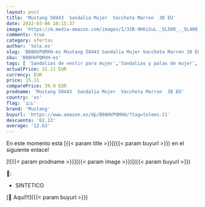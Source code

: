 ```yaml
---
layout: post
title: 'Mustang 50443  Sandalia Mujer  Vaccheta Marron  38 EU'
date: 2022-03-06 10:15:37
image: 'https://m.media-amazon.com/images/I/31R-9KKi5uL._SL500_._SL400_.jpg'
comments: true
category: ofertas
author: 'tole.es'
slug: 'B08HVPQMXH-es Mustang 50443 Sandalia Mujer Vaccheta Marron 38 EU'
sku: 'B08HVPQMXH-es'
tags: [ 'Sandalias de vestir para mujer','Sandalias y palas de mujer','Zapatos','Zapatos para mujer','Zapatos y complementos','mustang','sandalia', ]
actualPrice: 15.11 EUR
currency: EUR
price: 15.11
comparePrice: 39.9 EUR
prodname: 'Mustang 50443  Sandalia Mujer  Vaccheta Marron  38 EU'
country: 'es'
flag: '🇪🇸'
brand: 'Mustang'
buyurl: 'https://www.amazon.es/dp/B08HVPQMXH/?tag=tolees-21'
descuento: '62.13'
average: '12.63'
---
```


En este momento está [{{< param title >}}]({{< param buyurl >}}) en el siguiente enlace!

[![{{< param prodname >}}]({{< param image >}})]({{< param buyurl >}})

🔎:

- SINTETICO

[🛒 Aquí!!!]({{< param buyurl >}})
